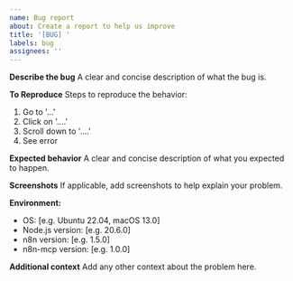 ```yaml
---
name: Bug report
about: Create a report to help us improve
title: '[BUG] '
labels: bug
assignees: ''
---
```


**Describe the bug**
A clear and concise description of what the bug is.

**To Reproduce**
Steps to reproduce the behavior:
1. Go to '...'
2. Click on '....'
3. Scroll down to '....'
4. See error

**Expected behavior**
A clear and concise description of what you expected to happen.

**Screenshots**
If applicable, add screenshots to help explain your problem.

**Environment:**
 - OS: [e.g. Ubuntu 22.04, macOS 13.0]
 - Node.js version: [e.g. 20.6.0]
 - n8n version: [e.g. 1.5.0]
 - n8n-mcp version: [e.g. 1.0.0]

**Additional context**
Add any other context about the problem here.
